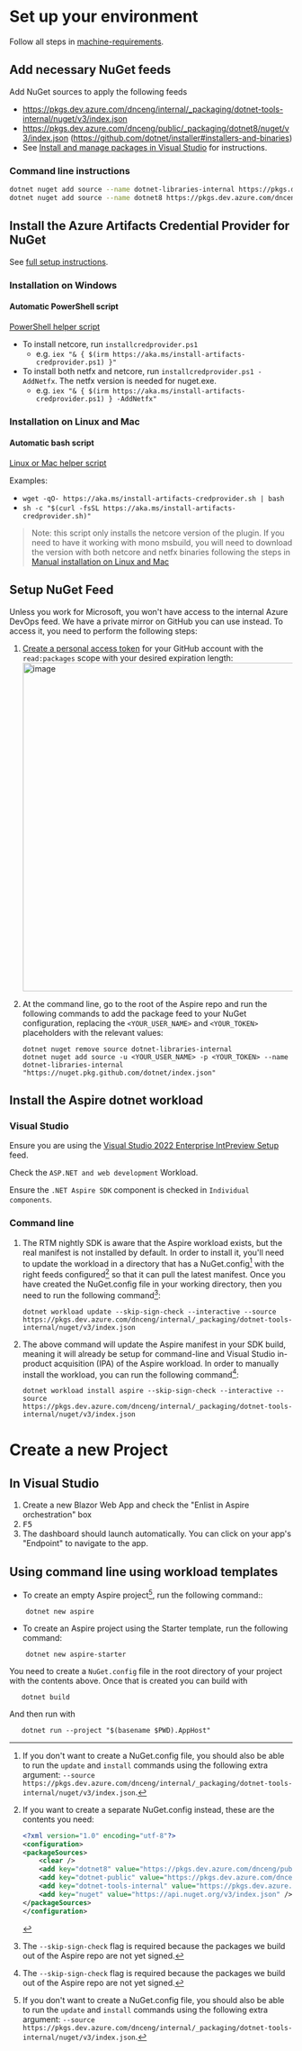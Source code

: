 # Set up your environment

Follow all steps in [machine-requirements](machine-requirements.md).

## Add necessary NuGet feeds

Add NuGet sources to apply the following feeds
- https://pkgs.dev.azure.com/dnceng/internal/_packaging/dotnet-tools-internal/nuget/v3/index.json
- https://pkgs.dev.azure.com/dnceng/public/_packaging/dotnet8/nuget/v3/index.json (https://github.com/dotnet/installer#installers-and-binaries)
- See [Install and manage packages in Visual Studio](https://learn.microsoft.com/nuget/consume-packages/install-use-packages-visual-studio#package-sources) for instructions.

### Command line instructions
```sh
dotnet nuget add source --name dotnet-libraries-internal https://pkgs.dev.azure.com/dnceng/internal/_packaging/dotnet-tools-internal/nuget/v3/index.json
dotnet nuget add source --name dotnet8 https://pkgs.dev.azure.com/dnceng/public/_packaging/dotnet8/nuget/v3/index.json
```

## Install the Azure Artifacts Credential Provider for NuGet

See [full setup instructions](https://github.com/microsoft/artifacts-credprovider#setup).

### Installation on Windows

#### Automatic PowerShell script

[PowerShell helper script](https://github.com/microsoft/artifacts-credprovider/blob/master/helpers/installcredprovider.ps1)

- To install netcore, run `installcredprovider.ps1`
  - e.g. `iex "& { $(irm https://aka.ms/install-artifacts-credprovider.ps1) }"`
- To install both netfx and netcore, run `installcredprovider.ps1 -AddNetfx`. The netfx version is needed for nuget.exe.
  - e.g. `iex "& { $(irm https://aka.ms/install-artifacts-credprovider.ps1) } -AddNetfx"`

### Installation on Linux and Mac

#### Automatic bash script

[Linux or Mac helper script](https://github.com/microsoft/artifacts-credprovider/blob/master/helpers/installcredprovider.sh)

Examples:
- `wget -qO- https://aka.ms/install-artifacts-credprovider.sh | bash`
- `sh -c "$(curl -fsSL https://aka.ms/install-artifacts-credprovider.sh)"`

> Note: this script only installs the netcore version of the plugin. If you need to have it working with mono msbuild, you will need to download the version with both netcore and netfx binaries following the steps in [Manual installation on Linux and Mac](#installation-on-linux-and-mac)

## Setup NuGet Feed

Unless you work for Microsoft, you won't have access to the internal Azure
DevOps feed. We have a private mirror on GitHub you can use instead. To access
it, you need to perform the following steps:

1. [Create a personal access token](https://github.com/settings/tokens/new) for
   your GitHub account with the `read:packages` scope with your desired
   expiration length:
    [<img width="583" alt="image" src="https://user-images.githubusercontent.com/249088/160220117-7e79822e-a18a-445c-89ff-b3d9ca84892f.png">](https://github.com/settings/tokens/new)

1. At the command line, go to the root of the Aspire repo and run the following
   commands to add the package feed to your NuGet configuration, replacing the
   `<YOUR_USER_NAME>` and `<YOUR_TOKEN>` placeholders with the relevant values:
   ```text
   dotnet nuget remove source dotnet-libraries-internal
   dotnet nuget add source -u <YOUR_USER_NAME> -p <YOUR_TOKEN> --name dotnet-libraries-internal "https://nuget.pkg.github.com/dotnet/index.json"
   ```

## Install the Aspire dotnet workload

### Visual Studio

Ensure you are using the [Visual Studio 2022 Enterprise IntPreview Setup](https://aka.ms/vs/17/intpreview/vs_enterprise.exe) feed.

Check the `ASP.NET and web development` Workload.

Ensure the `.NET Aspire SDK` component is checked in `Individual components`.

### Command line

1. The RTM nightly SDK is aware that the Aspire workload exists, but the real manifest is not installed by default. In order to install it, you'll need to update the workload in a directory that has a NuGet.config[^3] with the right feeds configured[^2] so that it can pull the latest manifest. Once you have created the NuGet.config file in your working directory, then you need to run the following command[^1]:

    ```shell
    dotnet workload update --skip-sign-check --interactive --source https://pkgs.dev.azure.com/dnceng/internal/_packaging/dotnet-tools-internal/nuget/v3/index.json
    ```

2. The above command will update the Aspire manifest in your SDK build, meaning it will already be setup for command-line and Visual Studio in-product acquisition (IPA) of the Aspire workload. In order to manually install the workload, you can run the following command[^1]:

    ```shell
    dotnet workload install aspire --skip-sign-check --interactive --source https://pkgs.dev.azure.com/dnceng/internal/_packaging/dotnet-tools-internal/nuget/v3/index.json
    ```

[^1]: The `--skip-sign-check` flag is required because the packages we build out of the Aspire repo are not yet signed.
[^2]: If you want to create a separate NuGet.config instead, these are the contents you need:
      ```xml
      <?xml version="1.0" encoding="utf-8"?>
      <configuration>
      <packageSources>
          <clear />
          <add key="dotnet8" value="https://pkgs.dev.azure.com/dnceng/public/_packaging/dotnet8/nuget/v3/index.json" />
          <add key="dotnet-public" value="https://pkgs.dev.azure.com/dnceng/public/_packaging/dotnet-public/nuget/v3/index.json" />
          <add key="dotnet-tools-internal" value="https://pkgs.dev.azure.com/dnceng/internal/_packaging/dotnet-tools-internal/nuget/v3/index.json" />
          <add key="nuget" value="https://api.nuget.org/v3/index.json" />
      </packageSources>
      </configuration>
      ```
[^3]: If you don't want to create a NuGet.config file, you should also be able to run the `update` and `install` commands using the following extra argument: `--source https://pkgs.dev.azure.com/dnceng/internal/_packaging/dotnet-tools-internal/nuget/v3/index.json`.

# Create a new Project

## In Visual Studio

1. Create a new Blazor Web App and check the "Enlist in Aspire orchestration" box
2. <kbd>F5</kbd>
3. The dashboard should launch automatically. You can click on your app's "Endpoint" to navigate to the app.

## Using command line using workload templates

- To create an empty Aspire project[^3], run the following command::

```shell
    dotnet new aspire
```

- To create an Aspire project using the Starter template, run the following command:

```shell
    dotnet new aspire-starter
```

[^3]: In order for these commands to work, you must have already installed the Aspire workload by following the steps in #Install-the-Aspire-dotnet-workload section.

You need to create a `NuGet.config` file in the root directory of your project with the contents above.
Once that is created you can build with

```shell
   dotnet build
```

And then run with
```shell
   dotnet run --project "$(basename $PWD).AppHost"
```
